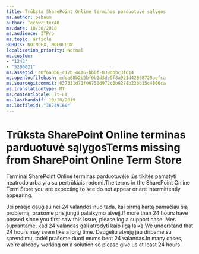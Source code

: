 ```yaml
---
title: Trūksta SharePoint Online terminas parduotuvė sąlygos
ms.author: pebaum
author: Techwriter40
ms.date: 10/30/2018
ms.audience: ITPro
ms.topic: article
ROBOTS: NOINDEX, NOFOLLOW
localization_priority: Normal
ms.custom:
- "1243"
- "5200021"
ms.assetid: a0f6a3b6-c17b-44a6-bb0f-039dbbc3f614
ms.openlocfilehash: edca68b2b5bf0b2d3de0f8a921d42868729aefca
ms.sourcegitcommit: 037331d71f06750d972c0b6278b23bb15c4806ca
ms.translationtype: MT
ms.contentlocale: lt-LT
ms.lasthandoff: 10/18/2019
ms.locfileid: "36749160"
---
```

# <a name="terms-missing-from-sharepoint-online-term-store"></a><span data-ttu-id="5bee9-102">Trūksta SharePoint Online terminas parduotuvė sąlygos</span><span class="sxs-lookup"><span data-stu-id="5bee9-102">Terms missing from SharePoint Online Term Store</span></span>

<span data-ttu-id="5bee9-103">Terminai SharePoint Online terminas parduotuvėje jūs tikitės pamatyti neatrodo arba yra su pertrūkiais rodomi.</span><span class="sxs-lookup"><span data-stu-id="5bee9-103">The terms in the SharePoint Online Term Store you are expecting to see do not appear or are intermittently appearing.</span></span>
  
<span data-ttu-id="5bee9-104">Jei praėjo daugiau nei 24 valandos nuo tada, kai pirmą kartą pamačiau šią problemą, prašome prisijungti palaikymo atvejį.</span><span class="sxs-lookup"><span data-stu-id="5bee9-104">If more than 24 hours have passed since you first saw this issue, please log a support case.</span></span> <span data-ttu-id="5bee9-105">Mes suprantame, kad 24 valandas gali atrodyti kaip ilgą laiką.</span><span class="sxs-lookup"><span data-stu-id="5bee9-105">We understand that 24 hours may seem like a long time.</span></span> <span data-ttu-id="5bee9-106">Daugeliu atvejų jau dirbame su sprendimu, todėl prašome duoti mums bent 24 valandas.</span><span class="sxs-lookup"><span data-stu-id="5bee9-106">In many cases, we're already working on a solution so please give us at least 24 hours.</span></span>
  